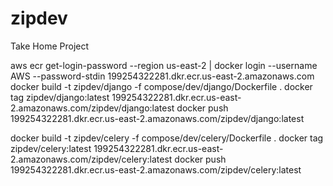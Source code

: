 # zipdev
Take Home Project

aws ecr get-login-password --region us-east-2 | docker login --username AWS --password-stdin 199254322281.dkr.ecr.us-east-2.amazonaws.com
docker build -t zipdev/django -f compose/dev/django/Dockerfile .
docker tag zipdev/django:latest 199254322281.dkr.ecr.us-east-2.amazonaws.com/zipdev/django:latest
docker push 199254322281.dkr.ecr.us-east-2.amazonaws.com/zipdev/django:latest

docker build -t zipdev/celery -f compose/dev/celery/Dockerfile .
docker tag zipdev/celery:latest 199254322281.dkr.ecr.us-east-2.amazonaws.com/zipdev/celery:latest
docker push 199254322281.dkr.ecr.us-east-2.amazonaws.com/zipdev/celery:latest
